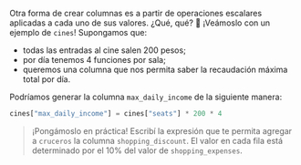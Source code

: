 Otra forma de crear columnas es a partir de operaciones escalares aplicadas a cada uno de sus valores. ¿Qué, qué? 🤨 ¡Veámoslo con un ejemplo de `cines`! Supongamos que:

* todas las entradas al cine salen 200 pesos;
* por día tenemos 4 funciones por sala;
* queremos una columna que nos permita saber la recaudación máxima total por día.

Podríamos generar la columna `max_daily_income` de la siguiente manera:

```python
cines["max_daily_income"] = cines["seats"] * 200 * 4
```

> ¡Pongámoslo en práctica! Escribí la expresión que te permita agregar a `cruceros` la columna `shopping_discount`. El valor en cada fila está determinado por el 10% del valor de `shopping_expenses`.
